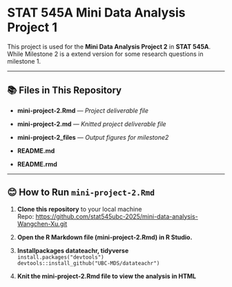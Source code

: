 STAT 545A Mini Data Analysis Project 1
================

This project is used for the **Mini Data Analysis Project 2** in **STAT
545A**. While Milestone 2 is a extend version for some research
questions in milestone 1.

------------------------------------------------------------------------

## 📚 **Files in This Repository**

- **mini-project-2.Rmd** — *Project deliverable file*

- **mini-project-2.md** — *Knitted project deliverable file*

- **mini-project-2_files** — *Output figures for milestone2*

- **README.md**

- **README.rmd**

------------------------------------------------------------------------

## 😊 **How to Run `mini-project-2.Rmd`**

1.  **Clone this repository** to your local machine  
    Repo:
    <https://github.com/stat545ubc-2025/mini-data-analysis-Wangchen-Xu.git>

2.  **Open the R Markdown file (mini-project-2.Rmd) in R Studio.**

3.  **Installpackages datateachr, tidyverse**  
    `install.packages("devtools")`  
    `devtools::install_github("UBC-MDS/datateachr")`

4.  **Knit the mini-project-2.Rmd file to view the analysis in HTML**
